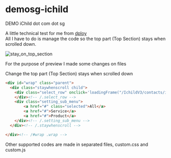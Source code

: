 # demosg-ichild
DEMO iChild dot com dot sg


A little technical test for me from <a href="http://dploy.asia" target="_blank">dploy</a><br>
All I have to do is manage the code so the top part (Top Section) stays when scrolled down.

<img src="https://preview.ibb.co/eUV8kS/stay_on_top_section.jpg" alt="stay_on_top_section" border="0">

For the purpose of preview I made some changes on files

Change the top part (Top Section) stays when scrolled down

```html
<div id="wrap" class="parent">
  <div class="staywhenscroll child">
    <div class="select_row" onclick='loadingFrame("/IchildV3/contacts/iframe.html #receivePayment");'><em style="font-style:normal;float:left;margin-left:10px;">Selected: <strong style="font-size:16px;">8</strong></em><label style="float:right;margin-right:15px;">Total: <strong style="font-size:16px;">$82.00</strong></label>
    </div><!-- /.select_row -->
    <div class="setting_sub_menu">
        <a href="#" class="selected">All</a>
        <a href="#">Service</a>
        <a href="#">Product</a>
    </div><!-- /.setting_sub_menu -->
  </div><!-- /.staywhenscroll -->

</div><!-- /#wrap .wrap -->
```

Other supported codes are made in separated files, custom.css and custom.js

